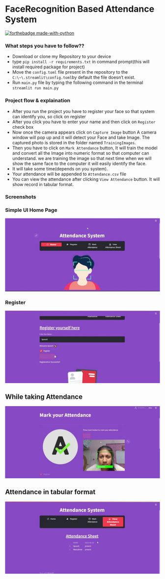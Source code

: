 # FaceRecognition Based Attendance System
[![forthebadge made-with-python](http://ForTheBadge.com/images/badges/made-with-python.svg)](https://www.python.org/)

### What steps you have to follow??
- Download or clone my Repository to your device
- type `pip install -r requirements.txt` in command prompt(this will install required package for project)
-  Move the `config.toml` file present in the repository to the `C:\~\.streamlit\config.toml`by default the file doesn’t exist.
-  Run `main.py` file by typing the following command in the terminal `streamlit run main.py`

### Project flow & explaination
- After you run the project you have to register your face so that system can identify you, so click on register 
- After you click you have to enter your name and then click on `Register` check box
- Now once the camera appears click on `Capture Image` button A camera window will pop up and it will detect your Face and take Image. The captured photo is stored in the folder named `TrainingImages`.
- Then you have to click on `Mark Attendance` button, It will train the model and convert all the Image into numeric format so that computer can understand. we are training the image so that next time when we will show the same face to the computer it will easily identify the face.
- It will take some time(depends on you system).
- Your attendance will be appended to  `Attendance.csv` file
- You can view the attendance after clicking `View Attendance` button. It will show record in tabular format.

### Screenshots

### Simple UI Home Page
<img src='https://github.com/spoorti016/FaceRecognition/blob/main/AppScreenshots/1653785349099.jpg'>

### Register 
<img src='https://github.com/spoorti016/FaceRecognition/blob/main/AppScreenshots/1653785349000.jpg'>

## While taking Attendance
<img src='https://github.com/spoorti016/FaceRecognition/blob/main/AppScreenshots/1653785349020.jpg'>

## Attendance in tabular format 
<img src='https://github.com/spoorti016/FaceRecognition/blob/main/AppScreenshots/1653785349042.jpg'>

